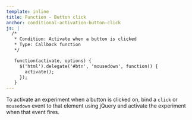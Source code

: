 ```yaml
---
template: inline
title: Function - Button click
anchor: conditional-activation-button-click
js: |
  /*
   * Condition: Activate when a button is clicked
   * Type: Callback function
   */

   function(activate, options) {
     $('html').delegate('#btn', 'mousedown', function() {
       activate();
     });
   }
---
```


To activate an experiment when a button is clicked on, bind a `click` or `mousedown` event to that element using jQuery and activate the experiment when that event fires.
